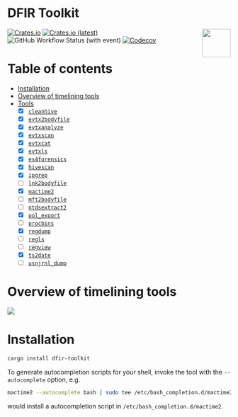 
# DFIR Toolkit

<img align="right" width="64px" src="https://github.com/dfir-dd/dfir-toolkit/blob/main/doc/images/fuchs_blau_q.png?raw=true" />

[![Crates.io](https://img.shields.io/crates/v/dfir-toolkit)](https://crates.io/crates/dfir-toolkit)
[![Crates.io (latest)](https://img.shields.io/crates/dv/dfir-toolkit)](https://crates.io/crates/dfir-toolkit)
![GitHub Workflow Status (with event)](https://img.shields.io/github/actions/workflow/status/dfir-dd/dfir-toolkit/cargo_test.yml)
[![Codecov](https://img.shields.io/codecov/c/github/dfir-dd/dfir-toolkit)](https://app.codecov.io/gh/dfir-dd/dfir-toolkit)


# Table of contents

- [Installation](#installation)
- [Overview of timelining tools](#overview-of-timelining-tools)
- [Tools](#tools)
  - [x] [`cleanhive`](https://github.com/dfir-dd/dfir-toolkit/blob/main/doc/cleanhive.md)
  - [x] [`evtx2bodyfile`](https://github.com/dfir-dd/dfir-toolkit/blob/main/doc/evtx2bodyfile.md)
  - [x] [`evtxanalyze`](https://github.com/dfir-dd/dfir-toolkit/blob/main/doc/avtxanalyze.md)
  - [x] [`evtxscan`](https://github.com/dfir-dd/dfir-toolkit/blob/main/doc/evtxscan.md)
  - [x] [`evtxcat`](https://github.com/dfir-dd/dfir-toolkit/blob/main/doc/evtxcat.md)
  - [x] [`evtxls`](https://github.com/dfir-dd/dfir-toolkit/blob/main/doc/evtxls.md)
  - [x] [`es4forensics`](https://github.com/dfir-dd/dfir-toolkit/blob/main/doc/es4forensics.md)
  - [x] [`hivescan`](https://github.com/dfir-dd/dfir-toolkit/blob/main/doc/hivescan.md)
  - [x] [`ipgrep`](https://github.com/dfir-dd/dfir-toolkit/blob/main/doc/ipgrep.md)
  - [ ] [`lnk2bodyfile`](https://github.com/janstarke/lnk2bodyfile)
  - [x] [`mactime2`](https://github.com/dfir-dd/dfir-toolkit/blob/main/doc/mactime2.md)
  - [ ] [`mft2bodyfile`](https://github.com/janstarke/mft2bodyfile)
  - [ ] [`ntdsextract2`](https://github.com/janstarke/ntdsextract2)
  - [x] [`pol_export`](https://github.com/dfir-dd/dfir-toolkit/blob/main/doc/pol_export.md)
  - [ ] [`procbins`](https://github.com/janstarke/procbins)
  - [x] [`regdump`](https://github.com/dfir-dd/dfir-toolkit/blob/main/doc/regdump.md)
  - [ ] [`regls`](https://github.com/janstarke/regls)
  - [ ] [`regview`](https://github.com/janstarke/regview)
  - [x] [`ts2date`](https://github.com/dfir-dd/dfir-toolkit/blob/main/doc/ts2date.md)
  - [ ] [`usnjrnl_dump`](https://github.com/janstarke/usnjrnl)

# Overview of timelining tools

<img src="https://raw.githubusercontent.com/dfir-dd/dfir-toolkit/main/doc/images/tools.svg">

# Installation

```bash
cargo install dfir-toolkit
```

To generate autocompletion scripts for your shell, invoke the tool with the `--autocomplete` option, e.g.

```bash
mactime2 --autocomplete bash | sudo tee /etc/bash_completion.d/mactime2
```

would install a autocompletion script in `/etc/bash_completion.d/mactime2`.

